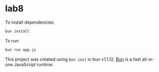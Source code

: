 # lab8

To install dependencies:

```bash
bun install
```

To run:

```bash
bun run app.js
```

This project was created using `bun init` in bun v1.1.12. [Bun](https://bun.sh) is a fast all-in-one JavaScript runtime.
